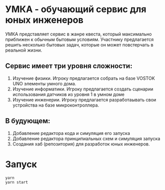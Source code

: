 # УМКА - обучающий сервис для юных инженеров
УМКА представляет сервис в жанре квеста, который максимально приближен к обычным бытовым условиям. Участнику предлагается решить несколько бытовых задач, которые он может повстерчать в реальной жизни. 

## Сервис имеет три уровня сложности:
1. Изучение физики. Игроку предлагается собрать на базе VOSTOK UNO элементы умного дома.
2. Изучение информатики. Игроку предлагается создать сценарии использования датчиков из уровня 1 в умном доме
3. Изучение инженерии. Игроку предлагается разработаывать свои устройства на базе микроконтроллера.

## В будующем:
1. Добавление редактора кода и симуляция его запуска
2. Добавление редактора принципиальных схем и симуляция запуска
3. Создания хаб (репозитория) для разработок юных инженеров.

# Запуск
``` 
yarn
yarn start
```
